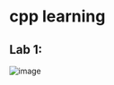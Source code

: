 # cpp learning

## Lab 1:
![image](https://user-images.githubusercontent.com/27778188/220600455-59a267ae-c506-4429-a3bc-eaaa0afa64bb.png)
